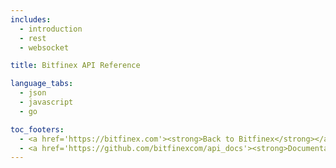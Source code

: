 ```yaml
---
includes:
  - introduction
  - rest
  - websocket

title: Bitfinex API Reference

language_tabs:
  - json
  - javascript
  - go

toc_footers:
  - <a href='https://bitfinex.com'><strong>Back to Bitfinex</strong></a>
  - <a href='https://github.com/bitfinexcom/api_docs'><strong>Documentation Github</strong></a>
---
```

